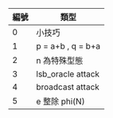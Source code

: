 | 編號 | 類型|
| --- | --- |
|  0  | 小技巧 |
|  1  | p = a+b , q = b+a |
|  2  | n 為特殊型態 |
|  3  | lsb_oracle attack |
|  4  | broadcast attack |
|  5  | e 整除 phi(N) |